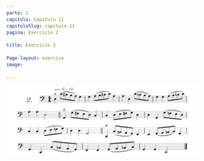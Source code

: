 ```yaml
---
parte: 2
capitulo: Capítulo 11
capituloSlug: capitulo-11
pagina: Exercício 2

title: Exercício 2

Page-layout: exercise
image:

---
```


<img src="/assets/graphics/content/2_4_1_2.png"/>
